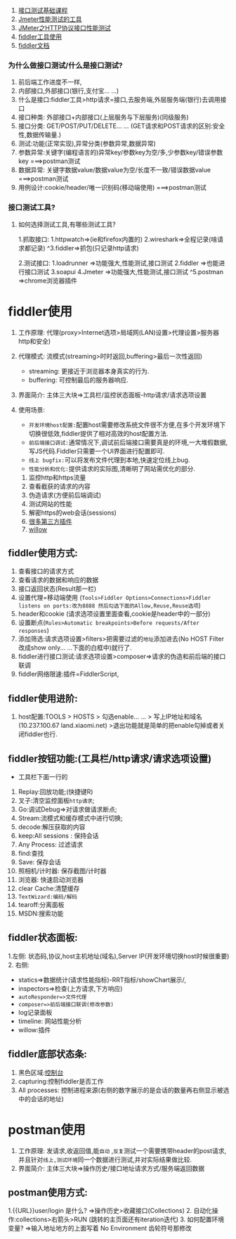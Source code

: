 1. [接口测试基础课程](http://www.imooc.com/learn/738)
2. [Jmeter性能测试的工具](http://www.imooc.com/learn/278)
3. [JMeter之HTTP协议接口性能测试](http://www.imooc.com/learn/791)
4. [fiddler工具使用](http://www.imooc.com/learn/37)
5. [fiddler文档](http://docs.telerik.com/fiddler/configure-fiddler/tasks/configurefiddler)
### 为什么做接口测试/什么是接口测试?
1. 前后端工作进度不一样,
2. 内部接口,外部接口(银行,支付宝... ...)
3. 什么是接口:fiddler工具>http请求=接口,去服务端,外层服务端(银行)去调用接口
4. 接口种类: 外部接口+内部接口(上层服务与下层服务)(同级服务)
5. 接口分类: GET/POST/PUT/DELETE... ...  (GET请求和POST请求的区别:安全性,数据传输量.)
6. 测试:功能(正常实现),异常分类(参数异常,数据异常)
7. 参数异常:关键字(编程语言的)异常key/参数key为空/多,少参数key/错误参数key   ===>postman测试
8. 数据异常: 关键字数据value/数据value为空/长度不一致/错误数据value     ===>postman测试
9. 用例设计:cookie/header/唯一识别码(移动端使用)   ===>postman测试




### 接口测试工具?
1. 如何选择测试工具,有哪些测试工具?


      1.抓取接口:
      1.httpwatch=>(ie和firefox内置的)
      2.wireshark=>全程记录(啥请求都记录)
      ^3.fiddler=>抓包(只记录http请求)

      2.测试接口:
      1.loadrunner =>功能强大,性能测试,接口测试
      2.fiddler =>也能进行接口测试
      3.soapui
      4.Jmeter  =>功能强大,性能测试,接口测试
      ^5.postman  =>chrome浏览器插件






# fiddler使用
1. 工作原理: 代理(proxy>Internet选项>局域网(LAN)设置>代理设置>服务器http和安全)
2. 代理模式: 流模式(streaming>时时返回,buffering>最后一次性返回)
    * streaming: 更接近于浏览器本身真实的行为.
    * buffering: 可控制最后的服务器响应.
3. 界面简介: 主体三大块=>工具栏/监控状态面板-http请求/请求选项设置
4. 使用场景:
    * `开发环境host配置:`配置host需要修改系统文件很不方便,在多个开发环境下切换很低效,fiddler提供了相对高效的host配置方法.
    * `前后端接口调试:`通常情况下,调试前后端接口需要真是的环境,一大堆假数据,写JS代码.Fiddler只需要一个UI界面进行配置即可.
    * `线上 bugfix:`可以将发布文件代理到本地,快速定位线上bug.
    * `性能分析和优化:`提供请求的实际图,清晰明了网站需优化的部分.



    1. 监控http和https流量
    2. 查看截获的请求的内容
    3. 伪造请求(方便前后端调试)
    4. 测试网站的性能
    5. 解密https的web会话(sessions)
    6. [很多第三方插件](http://www.telerik.com/fiddler/add-ons)
    7. [willow](http://download.csdn.net/download/mevicky/9280571)

## fiddler使用方式:
1. 查看接口的请求方式
2. 查看请求的数据和响应的数据
3. 接口返回状态(Result那一栏)
4. 设置代理=移动端使用 (`Tools>Fiddler Options>Connections>Fiddler listens on ports:改为8888 然后勾选下面的Allow,Reuse,Reuse选项`)
5. header和cookie (请求选项设置里面查看,cookie是header中的一部分)
6. 设置断点(`Rules>Automatic breakpoints>Before requests/After responses`)
7. 添加筛选:请求选项设置>filters>把需要过滤的`地址`添加进去(No HOST Filter改成show only... ...下面的白框中)就行了.
8. fiddler进行接口测试:请求选项设置>composer=>请求的伪造和前后端的接口联调
9. fiddler网络限速:插件=FiddlerScript,

## fiddler使用进阶:
1. host配置:TOOLS > HOSTS > 勾选enable... ... > 写上IP地址和域名(10.237.100.67 land.xiaomi.net)  >退出功能就是简单的把enable勾掉或者关闭fiddler也行.


## fiddler按钮功能:(工具栏/http请求/请求选项设置)
* 工具栏下面一行的
1. Replay:回放功能;(快捷键R)
2. 叉子:清空监控面板`http请求`;
3. Go:调试Debug=>对请求做请求断点;
4. Stream:流模式和缓存模式中进行切换;
5. decode:解压获取的内容
6. keep:All sessions : 保持会话
7. Any Process: 过滤请求
8. find:查找
9. Save: 保存会话
10. 照相机/计时器: 保存截图/计时器
11. 浏览器: 快速启动浏览器
12. clear Cache:清楚缓存
13. `TextWizard:编码/解码`
14. tearoff:分离面板
15. MSDN:搜索功能

## fiddler状态面板:
1.左侧: 状态码,协议,host主机地址(域名),Server IP(开发环境切换host时候很重要)
2. 右侧:
   * statics=>数据统计(请求性能指标)-RRT指标/showChart展示/,
   * inspectors=>检查(上方请求,下方响应)
   * `autoResponder=>文件代理`
   * `composer=>前后端接口联调(修改参数)`
   * log记录面板
   * timeline: 网站性能分析
   * willow:插件

## fiddler底部状态条:
1. 黑色区域:[控制台](http://docs.telerik.com/fiddler/knowledgebase/quickexec)
2. capturing:控制fiddler是否工作
3. All processes: 控制进程来源(右侧的数字展示的是会话的数量再右侧显示被选中的会话的地址)








# postman使用
1. 工作原理: 发请求,收返回值,能`自动` ,`反复`测试一个需要携带header的post请求,并且针对`线上,测试环境`同一个数据进行测试,并对实际结果做比较.
2. 界面简介: 主体三大块=>操作历史/接口地址请求方式/服务端返回数据
## postman使用方式:
1.{{URL}}user/login 是什么?  =>操作历史>收藏接口(Collections)
2. 自动化操作:collections>右箭头>RUN  (跳转的主页面还有iteration迭代)
3. 如何配置环境变量?  =>输入地址地方的上面写着 No Environment 齿轮符号那修改
